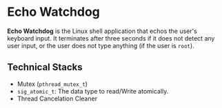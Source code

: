 # Echo Watchdog
**Echo Watchdog** is the Linux shell application that echos the user's keyboard input. It terminates after three seconds if it does not detect any user input, or the user does not type anything (if the user is `root`).

## Technical Stacks
* Mutex (`pthread_mutex_t`)
* `sig_atomic_t`: The data type to read/Write atomically.
* Thread Cancelation Cleaner
